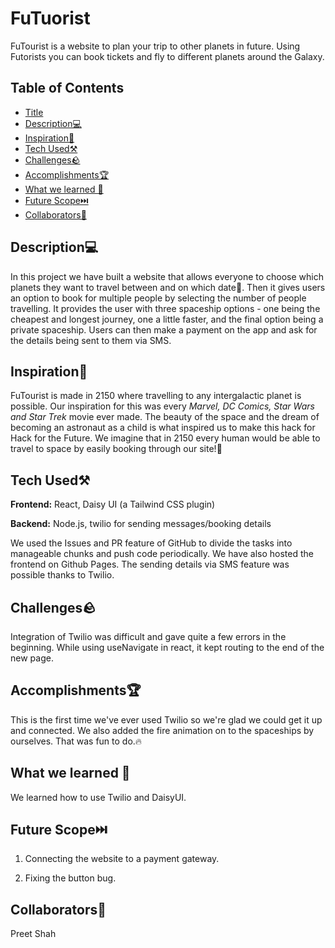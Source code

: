 # FuTuorist

FuTourist is a website to plan your trip to other planets in future. Using Futorists you can book tickets and fly to different planets around the Galaxy.

## Table of Contents
* [Title](#futourist)
* [Description💻](#description💻)
* [Inspiration💭](#inspiration💭)
* [Tech Used⚒️](#tech-used⚒️)
* [Challenges🪨](#challenges🪨)
* [Accomplishments🏆](#accomplishments🏆)
* [What we learned 📖](#what-we-learned-📖)
* [Future Scope⏭️](#future-scope⏭️)
* [Collaborators👥](#collaborators👥)


## Description💻

In this project we have built a website that allows everyone to choose which planets they want to travel between and on which date📅. Then it gives users an option to book for multiple people by selecting the number of people travelling. It provides the user with three spaceship options - one being the cheapest and longest journey, one a little faster, and the final option being a private spaceship. Users can then make a payment on the app and ask for the details being sent to them via SMS.

## Inspiration💭

FuTourist is made in 2150 where travelling to any intergalactic planet is possible. Our inspiration for this was every *Marvel, DC Comics, Star Wars and Star Trek* movie ever made. The beauty of the space and the dream of becoming an astronaut as a child is what inspired us to make this hack for Hack for the Future. We imagine that in 2150 every human would be able to travel to space by easily booking through our site!🚀


## Tech Used⚒️

**Frontend:** React, Daisy UI (a Tailwind CSS plugin)

**Backend:** Node.js, twilio for sending messages/booking details

We used the Issues and PR feature of GitHub to divide the tasks into manageable chunks and push code periodically. We have also hosted the frontend on Github Pages. The sending details via SMS feature was possible thanks to Twilio.


## Challenges🪨

Integration of Twilio was difficult and gave quite a few errors in the beginning. While using useNavigate in react, it kept routing to the end of the new page.


## Accomplishments🏆

This is the first time we've ever used Twilio so we're glad we could get it up and connected. We also added the fire animation on to the spaceships by ourselves. That was fun to do.🔥


## What we learned 📖
We learned how to use Twilio and DaisyUI.


## Future Scope⏭️
1. Connecting the website to a payment gateway.

2. Fixing the button bug.


## Collaborators👥

Preet Shah <a href >